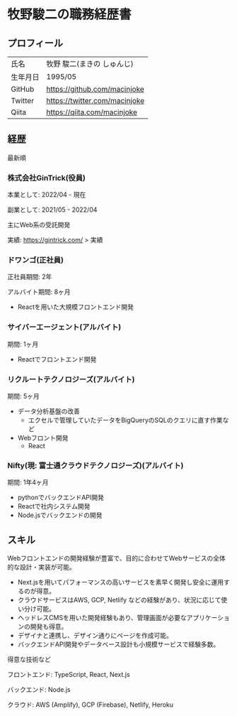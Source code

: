 # 牧野駿二の職務経歴書

## プロフィール

|||
--|--
氏名 | 牧野 駿二(まきの しゅんじ) |
生年月日 | 1995/05 |
GitHub | https://github.com/macinjoke
Twitter | https://twitter.com/macinjoke
Qiita | https://qiita.com/macinjoke

## 経歴
最新順

### 株式会社GinTrick(役員)
本業として: 2022/04 - 現在

副業として: 2021/05 - 2022/04

主にWeb系の受託開発

実績: https://gintrick.com/ > 実績

### ドワンゴ(正社員)
正社員期間: 2年

アルバイト期間: 8ヶ月

- Reactを用いた大規模フロントエンド開発

### サイバーエージェント(アルバイト)
期間: 1ヶ月

- Reactでフロントエンド開発

### リクルートテクノロジーズ(アルバイト)
期間: 5ヶ月

- データ分析基盤の改善
  - エクセルで管理していたデータをBigQueryのSQLのクエリに直す作業など
- Webフロント開発
  - React

### Nifty(現: 富士通クラウドテクノロジーズ)(アルバイト)
期間: 1年4ヶ月

- pythonでバックエンドAPI開発
- Reactで社内システム開発
- Node.jsでバックエンドの開発

## スキル

Webフロントエンドの開発経験が豊富で、目的に合わせてWebサービスの全体的な設計・実装が可能。

- Next.jsを用いてパフォーマンスの高いサービスを素早く開発し安全に運用するのが得意。
- クラウドサービスはAWS, GCP, Netlify などの経験があり、状況に応じて使い分け可能。
- ヘッドレスCMSを用いた開発経験もあり、管理画面が必要なアプリケーションの開発も得意。
- デザイナと連携し、デザイン通りにページを作成可能。
- バックエンドAPI開発やデータベース設計も小規模サービスで経験多数。

得意な技術など

フロントエンド: TypeScript, React, Next.js

バックエンド: Node.js

クラウド: AWS (Amplify), GCP (Firebase), Netlify, Heroku
